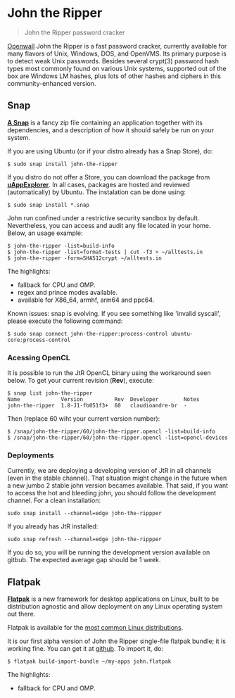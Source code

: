 # John the Ripper

> John the Ripper password cracker

[Openwall](http://openwall.com/) John the Ripper is a fast password cracker, currently available for many flavors of Unix, Windows, DOS, and OpenVMS. Its primary purpose is to detect weak Unix passwords. Besides several crypt(3) password hash types most commonly found on various Unix systems, supported out of the box are Windows LM hashes, plus lots of other hashes and ciphers in this community-enhanced version.

## Snap

[**A Snap**](http://snapcraft.io/) is a fancy zip file containing an application together with its dependencies, and a description of how it should safely be run on your system.

If you are using Ubuntu (or if your distro already has a Snap Store), do:
```
$ sudo snap install john-the-ripper
```

If you distro do not offer a Store, you can download the package from [**uAppExplorer**](https://uappexplorer.com/app/john-the-ripper.claudioandre-br). In all cases, packages are hosted and reviewed (automatically) by Ubuntu. The instalation can be done using:

```
$ sudo snap install *.snap
```

John run confined under a restrictive security sandbox by default. Nevertheless, you can access and audit any file located in your home. Below, an usage example:
```
$ john-the-ripper -list=build-info
$ john-the-ripper -list=format-tests | cut -f3 > ~/alltests.in
$ john-the-ripper -form=SHA512crypt ~/alltests.in
```

The highlights:
- fallback for CPU and OMP.
- regex and prince modes available.
- available for X86_64, armhf, arm64 and ppc64.

Known issues: snap is evolving. If you see something like 'invalid syscall', please execute the following command:
```
$ sudo snap connect john-the-ripper:process-control ubuntu-core:process-control
```

### Acessing OpenCL
It is possible to run the JtR OpenCL binary using the workaround seen below. To get your current revision (**Rev**), execute:
```
$ snap list john-the-ripper
Name             Version          Rev  Developer        Notes
john-the-ripper  1.8-J1-fb051f3+  60   claudioandre-br  -
```

Then (replace 60 wiht your current version number):
```
$ /snap/john-the-ripper/60/john-the-ripper.opencl -list=build-info
$ /snap/john-the-ripper/60/john-the-ripper.opencl -list=opencl-devices
```

### Deployments
Currently, we are deploying a developing version of JtR in all channels (even in the stable channel). That situation might change in the future when a new jumbo 2 stable john version becames available. That said, if you want to access the hot and bleeding john, you should follow the development channel. For a clean installation:
```
sudo snap install --channel=edge john-the-rippper
```

If you already has JtR installed:
```
sudo snap refresh --channel=edge john-the-rippper
```

If you do so, you will be running the development version available on gitbub. The expected average gap should be 1 week.

## Flatpak

[**Flatpak**](http://flatpak.org//) is a new framework for desktop applications on Linux, built to be distribution agnostic and allow deployment on any Linux operating system out there.

Flatpak is available for the [most common Linux distributions](http://flatpak.org/getting.html).

It is our first alpha version of John the Ripper single-file flatpak bundle; it is working fine. You can get it at [github](https://github.com/claudioandre/packages/releases/tag/v0.1-alpha). To import it, do:
```
$ flatpak build-import-bundle ~/my-apps john.flatpak
```

The highlights:
- fallback for CPU and OMP.
